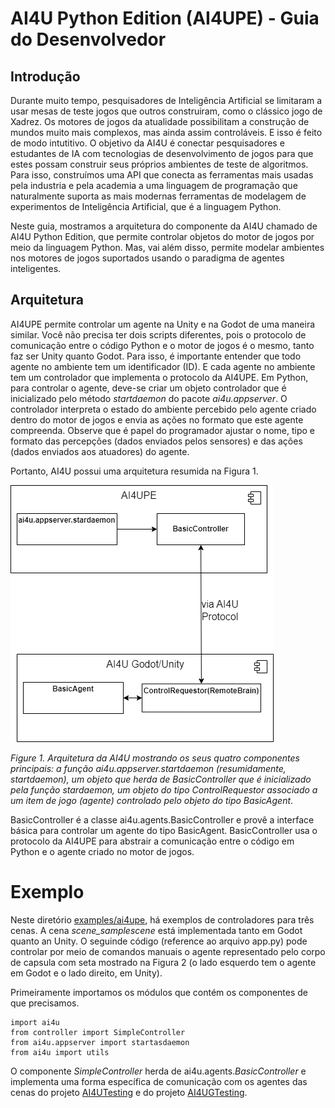 # AI4U Python Edition (AI4UPE) - Guia do Desenvolvedor

## Introdução
Durante muito tempo, pesquisadores de Inteligência Artificial se limitaram a usar mesas de teste jogos que outros construiram, como o clássico jogo de Xadrez. Os motores de jogos da atualidade possibilitam a construção de mundos muito mais complexos, mas ainda assim controláveis. E isso é feito de modo intutitivo. O objetivo da AI4U é conectar pesquisadores e estudantes de IA com tecnologias de desenvolvimento de jogos para que estes possam construir seus próprios ambientes de teste de algoritmos.  Para isso, construímos uma API que conecta as ferramentas mais usadas pela industria e pela academia a uma linguagem de programação que naturalmente suporta as mais modernas ferramentas de modelagem de experimentos de Inteligência Artificial, que é a linguagem Python.

Neste guia, mostramos a arquitetura do componente da AI4U chamado de AI4U Python Edition, que permite controlar objetos do motor de jogos por meio da linguagem Python. Mas, vai além disso, permite modelar ambientes nos motores de jogos suportados usando o paradigma de agentes inteligentes.

## Arquitetura 

AI4UPE permite controlar um agente na Unity e na Godot de uma maneira similar. Você não precisa ter dois scripts diferentes, pois o protocolo de comunicação entre o código Python e o motor de jogos é o mesmo, tanto faz ser Unity quanto Godot. Para isso, é importante entender que todo agente no ambiente tem um identificador (ID). E cada agente no ambiente tem um controlador que implementa o protocolo da AI4UPE. Em Python, para controlar o agente, deve-se criar um objeto controlador que é inicializado pelo método *startdaemon* do pacote *ai4u.appserver*. O controlador interpreta o estado do ambiente percebido pelo agente criado dentro do motor de jogos e envia as ações no formato que este agente compreenda. Observe que é papel do programador ajustar o nome, tipo e formato das percepções (dados enviados pelos sensores) e das ações (dados enviados aos atuadores) do agente.

Portanto, AI4U possui uma arquitetura resumida na Figura 1.

![Arquitetura da AI4U](../img/ai4ucomps.png)

*Figure 1. Arquitetura da AI4U mostrando os seus quatro componentes principais: a função ai4u.appserver.startdaemon (resumidamente, startdaemon), um objeto que herda de BasicController que é inicializado pela função stardaemon, um objeto do tipo ControlRequestor associado a um item de jogo (agente) controlado pelo objeto do tipo BasicAgent*.

BasicController é a classe ai4u.agents.BasicController e provê a interface básica para controlar um agente do tipo BasicAgent. BasicController usa o protocolo da AI4UPE para abstrair a comunicação entre o código em Python e o agente criado no motor de jogos.

# Exemplo
Neste diretório [examples/ai4upe](/examples/ai4upe), há exemplos de controladores para três cenas. A cena *scene_samplescene* está implementada tanto em Godot quanto an Unity. O seguinde código (reference ao arquivo app.py) pode controlar por meio de comandos manuais o agente representado pelo corpo de capsula com seta mostrado na Figura 2 (o lado esquerdo tem o agente em Godot e o lado direito, em Unity).

Primeiramente importamos os módulos que contém os componentes de que precisamos.

```
import ai4u
from controller import SimpleController
from ai4u.appserver import startasdaemon
from ai4u import utils
```

O componente *SimpleController* herda de ai4u.agents.*BasicController* e implementa uma forma específica de comunicação com os agentes das cenas do projeto [AI4UTesting](/examples/Unity/) e do projeto [AI4UGTesting](/examples/Godot/).

